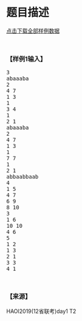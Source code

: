 # 题目描述


<p>
<a class="ke-insertfile" href="/upload/file/20190408/20190408110536_65884.zip" target="_blank">点击下载全部样例数据</a> 
</p>
<p>
<img src="/upload/image/20190408/20190408110212_82518.jpg" alt=""/> 
</p>
<p>
<img src="/upload/image/20190408/20190408110227_75737.jpg" alt=""/> 
</p>
<h3>
【样例1输入】
</h3>
<pre>3
abaaaba
2
4 7
1 3
1
3 4
1
2 1
abaaaba
2
4 7
1 3
1
7 7
1
2 1
abbaabbaab
4
1 5
4 7
6 9
8 10
3
1 6
10 10
4 6
5
1 2
1 3
2 1
3 3
4 1
</pre>
<p>
<img src="/upload/image/20190408/20190408110408_75560.jpg" alt=""/> 
</p>
<p>
<img src="/upload/image/20190408/20190408110442_47418.jpg" alt=""/> 
</p>
<h3>
【来源】
</h3>
<p>
HAOI2019(12省联考)day1 T2
</p>
